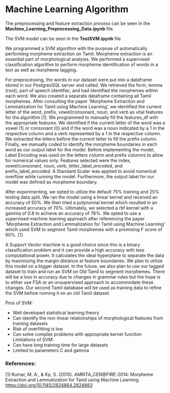 # Machine Learning Algorithm

The preprocessing and feature extraction process can be seen in the <b>Machine_Learning_Preprocessing_Data.ipynb</b> file.

The SVM model can be seen in the <b>TestSVM.ipynb</b> file


  We programmed a SVM algorithm with the purpose of automatically performing morpheme extraction on Tamil. Morpheme extraction is an essential part of morphological analysis. We performed a supervised classification algorithm to perform morpheme identification of words in a text as well as morpheme tagging. 

  For preprocessing, the words in our dataset were put into a dataframe stored in our PostgresSQL server and called. We retrieved the form, lemma (root), part of speech identifier, and had identified the morphemes within each word. We also created a separate dataframe containing all Tamil morphemes.  After consulting the paper 'Morpheme Extraction and Lemmatization for Tamil using Machine Learning’, we identified the current letter of the word, prefix, vowel/consonant, noun, and verb as vital features for the algorithm [1]. We programmed to manually fill the features_df with the appropriate features. We identified if the current letter of the word was a vowel (1) or consonant (0) and if the word was a noun indicated by a 1 in the respective column and a verb represented by a 1 in the respective column. We extracted the letters before the current letter to fill the prefix column. Finally, we manually coded to identify the morpheme boundaries in each word as our output label for the model. 
Before implementing the model, Label Encoding was used on the letters column and prefix columns to allow for numerical values only. Features selected were the index, vowel/consonant, noun, verb, letter_label_encoded, and prefix_label_encoded. A Standard Scaler was applied to avoid numerical overflow while running the model. Furthermore, the output label for our model was defined as morpheme boundary.

  After experimenting, we opted to utilize the default 75% training and 25% testing data split. We ran the model using a linear kernel and received an accuracy of 50%. We then tried a polynomial kernel which resulted in an increased accuracy of 70%. Ultimately, we selected a rbf kernel with a gamma of 0.8 to achieve an accuracy of 76%. 
We opted to use a supervised machine learning approach after referencing the paper 'Morpheme Extraction and Lemmatization for Tamil using Machine Learning' which used SVM to segment Tamil morphemes with a promising F score of 90%. [1]

  A Support Vector machine is a good choice since this is a binary classification problem and it can provide a high accuracy with less computational power. It calculates the ideal hyperplane to separate the data by maximizing the margin distance at feature boundaries. We plan to utilize this model on a bigger dataset. In the future, we also plan to use our tagged dataset to train and run an SVM on Old Tamil to segment morphemes. There will be a loss in accuracy due to changes in grammar rules but the hope is to either use FSA or an unsupervised approach to accommodate these changes. Our second Tamil database will be used as training data to refine the SVM before running it on an old Tamil dataset.

Pros of SVM:
-	Well developed statistical learning theory
-	Can identify the non-linear relationships of morphological features from training datasets
-	Risk of overfitting is low
-	Can solve complex problems with appropriate kernel function
Limitations of SVM:
-	Can have long training time for large datasets
-	Limited to parameters C and gamma


### References:
[1] Kumar, M. A., & Kp, S. (2015). AMRITA_CEN@FIRE-2014: Morpheme Extraction and Lemmatization for Tamil using Machine Learning. https://doi.org/10.1145/2824864.2824883

